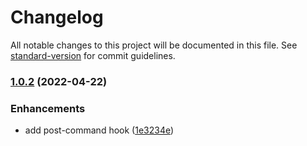 # Changelog

All notable changes to this project will be documented in this file. See [standard-version](https://github.com/conventional-changelog/standard-version) for commit guidelines.

### [1.0.2](https://github.com/concrete-cloudops/hook-commands-buildkite-plugin/compare/v1.0.1...v1.0.2) (2022-04-22)


### Enhancements

* add post-command hook ([1e3234e](https://github.com/concrete-cloudops/hook-commands-buildkite-plugin/commit/1e3234e3b71f2a25bff95bfcb01a74bc4e1fdf3f))
